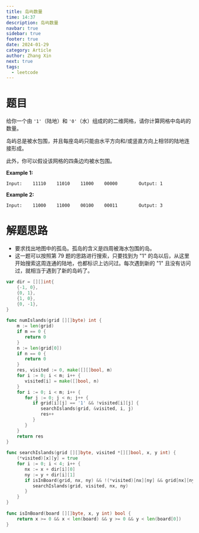 ```yaml
---
title: 岛屿数量
time: 14:37
description: 岛屿数量
navbar: true
sidebar: true
footer: true
date: 2024-01-29
category: Article
author: Zhang Xin
next: true
tags:
  - leetcode
---
```

# 题目  
  
给你一个由 `'1'`（陆地）和 `'0'`（水）组成的的二维网格，请你计算网格中岛屿的数量。

岛屿总是被水包围，并且每座岛屿只能由水平方向和/或竖直方向上相邻的陆地连接形成。

此外，你可以假设该网格的四条边均被水包围。
  
**Example 1:**  
  
    Input:    11110    11010    11000    00000        Output: 1  
  
**Example 2:**  
  
    Input:    11000    11000    00100    00011        Output: 3  
  
  
# 解题思路  
  
- 要求找出地图中的孤岛。孤岛的含义是四周被海水包围的岛。  
- 这一题可以按照第 79 题的思路进行搜索，只要找到为 "1" 的岛以后，从这里开始搜索这周连通的陆地，也都标识上访问过。每次遇到新的 "1" 且没有访问过，就相当于遇到了新的岛屿了。
```go
var dir = [][]int{  
    {-1, 0},  
    {0, 1},  
    {1, 0},  
    {0, -1},  
}  
  
func numIslands(grid [][]byte) int {  
    m := len(grid)  
    if m == 0 {  
       return 0  
    }  
    n := len(grid[0])  
    if n == 0 {  
       return 0  
    }  
    res, visited := 0, make([][]bool, m)  
    for i := 0; i < m; i++ {  
       visited[i] = make([]bool, n)  
    }  
    for i := 0; i < m; i++ {  
       for j := 0; j < n; j++ {  
          if grid[i][j] == '1' && !visited[i][j] {  
             searchIslands(grid, &visited, i, j)  
             res++  
          }  
       }  
    }  
    return res  
}  
  
func searchIslands(grid [][]byte, visited *[][]bool, x, y int) {  
    (*visited)[x][y] = true  
    for i := 0; i < 4; i++ {  
       nx := x + dir[i][0]  
       ny := y + dir[i][1]  
       if isInBoard(grid, nx, ny) && !(*visited)[nx][ny] && grid[nx][ny] == '1' {  
          searchIslands(grid, visited, nx, ny)  
       }  
    }  
}  
  
func isInBoard(board [][]byte, x, y int) bool {  
    return x >= 0 && x < len(board) && y >= 0 && y < len(board[0])  
}
```
